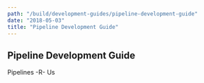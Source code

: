 ```yaml
---
path: "/build/development-guides/pipeline-development-guide"
date: "2018-05-03"
title: "Pipeline Development Guide"
---
```


## Pipeline Development Guide

Pipelines -R- Us